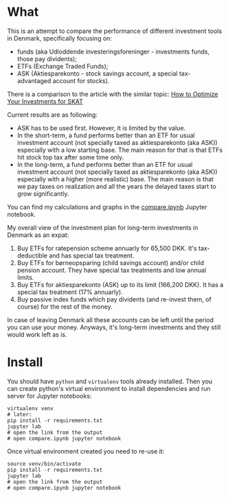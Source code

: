 # What

This is an attempt to compare the performance of different investment tools in Denmark, specifically focusing on:
* funds (aka Udloddende investeringsforeninger - investments funds, those pay dividents);
* ETFs (Exchange Traded Funds);
* ASK (Aktiesparekonto - stock savings account, a special tax-advantaged account for stocks).

There is a comparison to the article with the similar topic: [How to Optimize Your Investments for SKAT](https://fesasdelli.medium.com/how-to-optimize-your-investments-for-skat-7ea0841900c9)

Current results are as following:

* ASK has to be used first. However, it is limited by the value.
* In the short-term, a fund performs better than an ETF for usual investment account (not specially taxed as aktiesparekonto (aka ASK)) especially with a low starting base. The main reason for that is that ETFs hit stock top tax after some time only.
* In the long-term, a fund performs better than an ETF for usual investment account (not specially taxed as aktiesparekonto (aka ASK)) especially with a higher (more realistic) base. The main reason is that we pay taxes on realization and all the years the delayed taxes start to grow significantly.

You can find my calculations and graphs in the [compare.ipynb](./compare.ipynb) Jupyter notebook.

My overall view of the investment plan for long-term investments in Denmark as an expat:

1. Buy ETFs for ratepension scheme annuarly for 65,500 DKK. It's tax-deductible and has special tax treatment.
2. Buy ETFs for børneopsparing (child savings account) and/or child pension account. They have special tax treatments and low annual limits.
3. Buy ETFs for aktiesparekonto (ASK) up to its limit (166,200 DKK). It has a special tax treatment (17% annuarly).
4. Buy passive index funds which pay dividents (and re-invest them, of course) for the rest of the money.

In case of leaving Denmark all these accounts can be left until the period you can use your money. Anyways, it's long-term investments and they still would work left as is.

# Install

You should have `python` and `virtualenv` tools already installed. Then you can create python's virtual environment to install dependencies and run server for Jupyter notebooks:

```
virtualenv venv
# later:
pip install -r requirements.txt
jupyter lab
# open the link from the output
# open compare.ipynb jupyter notebook
```

Once virtual environment created you need to re-use it:

```
source venv/bin/activate
pip install -r requirements.txt
jupyter lab
# open the link from the output
# open compare.ipynb jupyter notebook
```
